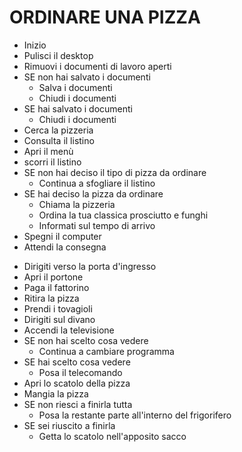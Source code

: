 # ORDINARE UNA PIZZA

- Inizio
- Pulisci il desktop
- Rimuovi i documenti di lavoro aperti
- SE non hai salvato i documenti
    - Salva i documenti
    - Chiudi i documenti
- SE hai salvato i documenti
    - Chiudi i documenti
- Cerca la pizzeria
- Consulta il listino
- Apri il menù
- scorri il listino
- SE non hai deciso il tipo di pizza da ordinare
    - Continua a sfogliare il listino
- SE hai deciso la pizza da ordinare
    - Chiama la pizzeria
    - Ordina la tua classica prosciutto e funghi
    - Informati sul tempo di arrivo
- Spegni il computer
- Attendi la consegna

 <!-- Suona il campanello -->

 - Dirigiti verso la porta d'ingresso
 - Apri il portone
 - Paga il fattorino
 - Ritira la pizza
 - Prendi i tovagioli
 - Dirigiti sul divano
 - Accendi la televisione
 - SE non hai scelto cosa vedere
    - Continua a cambiare programma
- SE hai scelto cosa vedere
    - Posa il telecomando
- Apri lo scatolo della pizza
- Mangia la pizza 
- SE non riesci a finirla tutta
    - Posa la restante parte all'interno del frigorifero
- SE sei riuscito a finirla
    - Getta lo scatolo nell'apposito sacco